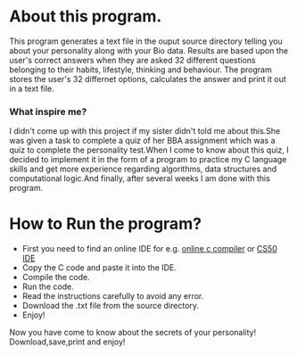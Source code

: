 <h1>About this program.</h1>
<p>This program generates a text file in the ouput source directory telling you about your personality along with your Bio data.
Results are based upon the user's correct answers when they are asked 32 different questions belonging to their habits, lifestyle, thinking and behaviour.
The program stores the user's 32 differnet options, calculates the answer and print it out in a text file.</p>

<h3>What inspire me?</h3>
<p>I didn't come up with this project if my sister didn't told me about this.She was given a task to complete a quiz of her BBA assignment which was a quiz to complete the personality test.When I come to know about this quiz, I decided to implement it in the form of a program to practice my C language skills and get more experience regarding algorithms, data structures and computational logic.And finally, after several weeks I am done with this program.</p>

<h1>How to Run the program?</h1>
<ul>
  <li>First you need to find an online IDE for e.g. <a href="https://www.onlinegdb.com/online_c_compiler" alt="online-c-compiler">online c compiler</a> or <a href="https://ide.cs50.io/" alt="cs50-sandbox">CS50 IDE</a></li>
  <li>Copy the C code and paste it into the IDE.</li>
  <li>Compile the code.</li>
  <li>Run the code.</li>
  <li>Read the instructions carefully to avoid any error.</li>
  <li>Download the .txt file from the source directory.</li>
  <li>Enjoy!</li>
</ul>

<p>Now you have come to know about the secrets of your personality! Download,save,print and enjoy!</p>
